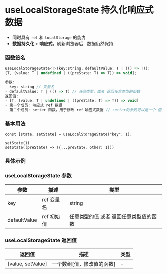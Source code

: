 # useLocalStorageState 持久化响应式数据

- 同时具有 `ref` 和 `localStorage` 的能力
- **数据持久化 + 响应式**，刷新浏览器后，数据仍然保持

### 函数签名

```javascript
useLocalStorageState<T>(key:string, defaultValue: T | (() => T)):
[T, (value: T | undefined | ((preState: T) => T)) => void];

参数:
- key: string // 变量名
- defaultValue: T | (() => T) // 任意类型，或者 返回任意类型的函数
返回值:
- [T, (value: T | undefined | ((preState: T) => T)) => void]
- 第一个成员: 响应式 ref 数据
- 第二个成员: setter 函数，用于修改 ref 响应式数据 // setter的参数可以是一个 值 或 函数
```

### 基本用法

```
const [state, setState] = useLocalStorageState("key", 1);

setState(1)
setState((preState) => ({...preState, other: 1}))
```

### 具体示例

<UseLocalStorageState />

### useLocalStorageState 参数

| 参数         | 描述       | 类型                                   |
| ------------ | ---------- | -------------------------------------- |
| key          | ref 变量名 | string                                 |
| defaultValue | ref 初始值 | 任意类型的值 或者 返回任意类型值的函数 |

### useLocalStorageState 返回值

| 返回值            | 描述                       | 类型 |
| ----------------- | -------------------------- | ---- |
| [value, setValue] | 一个数组[值，修改值的函数] | -    |

